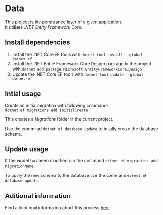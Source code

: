 ﻿# Data

This project is the persistance layer of a given application.  
It utilises *.NET Entity Framework Core*.

## Install dependencies

1. Install the .NET Core EF tools with `dotnet tool install --global dotnet-ef`
2. Install the .NET Entity Framework Core Design package to the project with `dotnet add package Microsoft.EntityFrameworkCore.Design`
3. Update the .NET Core EF tools with `dotnet tool update --global dotnet-ef`

## Intial usage

Create an initial migration with following command:  
`dotnet ef migrations add InitialCreate`

This creates a *Migrations* folder in the current project.

Use the commnad `dotnet ef database update` to intially create the database schema.

## Update usage

If the model has been modified run the command `dotnet ef migrations add MigrationName`.

To apply the new schema to the database use the command `dotnet ef database update`.

## Aditional information

Find addiotional information about this process [here](https://learn.microsoft.com/en-us/ef/core/managing-schemas/migrations/?tabs=dotnet-core-cli).